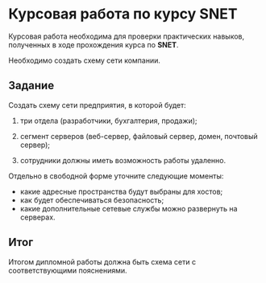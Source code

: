 # Курсовая работа по курсу SNET

Курсовая работа необходима для проверки практических навыков, полученных в ходе прохождения курса по **SNET**.

Необходимо создать схему сети компании.

## Задание

Создать схему сети предприятия, в которой будет:

1. три отдела (разработчики, бухгалтерия, продажи);

2. сегмент серверов (веб-сервер, файловый сервер, домен, почтовый сервер);

3. сотрудники должны иметь возможность работы удаленно.

   

Отдельно в свободной форме уточните следующие моменты:

- какие адресные пространства будут выбраны для хостов;
- как будет обеспечиваться безопасность;
- какие дополнительные сетевые службы можно развернуть на серверах.






## Итог

Итогом дипломной работы должна быть схема сети с соответствующими пояснениями.
